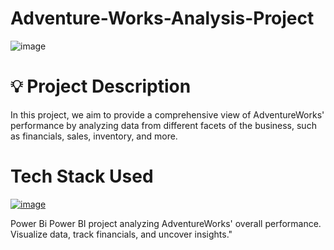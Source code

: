 # Adventure-Works-Analysis-Project
![image](https://github.com/AyodejiK101/Adventure-Works-Analysis-Project/assets/140984130/37c95859-c558-4bc2-9c0f-01ff00b1b36d)

# 💡 Project Description
In this project, we aim to provide a comprehensive view of AdventureWorks' performance by analyzing data from different facets of the business, such as financials, sales, inventory, and more.

# Tech Stack Used
[![image](https://github.com/AyodejiK101/Adventure-Works-Analysis-Project/assets/140984130/137935aa-0e8f-448b-9b60-ca791f6c0d8c)](https://user-images.githubusercontent.com/142779836/268680070-36ed481d-3352-4434-87fd-09781e9ae7bd.jpeg)

Power Bi
Power BI project analyzing AdventureWorks' overall performance. Visualize data, track financials, and uncover insights."
